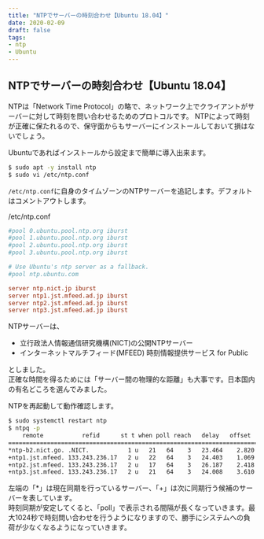 ```yaml
---
title: "NTPでサーバーの時刻合わせ【Ubuntu 18.04】"
date: 2020-02-09
draft: false
tags:
- ntp
- Ubuntu
---
```


## NTPでサーバーの時刻合わせ【Ubuntu 18.04】

NTPは「Network Time Protocol」の略で、ネットワーク上でクライアントがサーバーに対して時刻を問い合わせるためのプロトコルです。
NTPによって時刻が正確に保たれるので、保守面からもサーバーにインストールしておいて損はないでしょう。 

Ubuntuであればインストールから設定まで簡単に導入出来ます。

```bash
$ sudo apt -y install ntp
$ sudo vi /etc/ntp.conf
```

`/etc/ntp.conf`に自身のタイムゾーンのNTPサーバーを追記します。デフォルトはコメントアウトします。

/etc/ntp.conf
```ini
#pool 0.ubuntu.pool.ntp.org iburst
#pool 1.ubuntu.pool.ntp.org iburst
#pool 2.ubuntu.pool.ntp.org iburst
#pool 3.ubuntu.pool.ntp.org iburst

# Use Ubuntu's ntp server as a fallback.
#pool ntp.ubuntu.com

server ntp.nict.jp iburst
server ntp1.jst.mfeed.ad.jp iburst
server ntp2.jst.mfeed.ad.jp iburst
server ntp3.jst.mfeed.ad.jp iburst
```

NTPサーバーは、

* 立行政法人情報通信研究機構(NICT)の公開NTPサーバー 
* インターネットマルチフィード(MFEED) 時刻情報提供サービス for Public

としました。  
正確な時間を得るためには「サーバー間の物理的な距離」も大事です。日本国内の有名どころを選んでみました。

NTPを再起動して動作確認します。

```bash
$ sudo systemctl restart ntp
$ ntpq -p
    remote           refid      st t when poll reach   delay   offset  jitter
==============================================================================
*ntp-b2.nict.go. .NICT.           1 u   21   64    3   23.464    2.820  21.957
+ntp1.jst.mfeed. 133.243.236.17   2 u   22   64    3   24.403    1.069   3.885
+ntp2.jst.mfeed. 133.243.236.17   2 u   17   64    3   26.187    2.418   3.868
+ntp3.jst.mfeed. 133.243.236.17   2 u   21   64    3   24.008    3.610   4.740
```

左端の「*」は現在同期を行っているサーバー、「+」は次に同期行う候補のサーバーを表しています。  
時刻同期が安定してくると、「poll」で表示される間隔が長くなっていきます。最大1024秒で時刻問い合わせを行うようになりますので、勝手にシステムへの負荷が少なくなるようになっていきます。 
